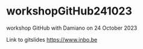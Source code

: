 # workshopGitHub241023
workshop GitHub with Damiano on 24 October 2023

Link to gitslides https://www.inbo.be
